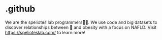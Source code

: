 # .github
We are the speliotes lab programmers👩‍💻. We use code and big datasets to discover relationships between 🧬 and obesity with a focus on NAFLD. Visit https://spelioteslab.com/ to learn more!
